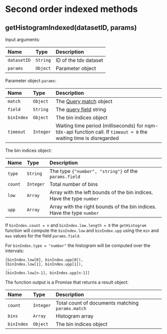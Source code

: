 # Second order indexed methods

## getHistogramIndexed(datasetID, params)
Input arguments:

|Name|Type|Description|
|:---|:---|:---|
|```datasetID```|```String```|ID of the tdx dataset|
|```params```|```Object```|Parameter object|

Parameter object ```params```:

|Name|Type|Description|
|:---|:---|:---|
|```match```|```Object```|The [Query match](./params.md#query-match) object|
|```field```|```String```|The [query field](./params.md#query-field) string|
|```binIndex```|```Object```|The bin indices object|
|```timeout```|```Integer```|Waiting time period (milliseconds) for nqm-tdx-api function call. If ```timeout = 0``` the waiting time is disregarded|

The bin indices object:

|Name|Type|Description|
|:---|:---|:---|
|```type```|```String```|The type ```{"number", "string"}``` of the ```params.field```|
|```count```|```Integer```|Total number of bins|
|```low```|```Array```|Array with the left bounds of the bin indices. Have the type ```number```|
|```upp```|```Array```|Array with the right bounds of the bin indices. Have the type ```number```|

If ```binIndex.count = n``` and ```binIndex.low.length = 0``` the ```getHistogram``` function will compute
the ```binIndex.low``` and ```binIndex.upp``` using the ```min``` and ```max``` values for the field ```params.field```.

For ```binIndex.type = "number"``` the histogram will be computed over the intervals:

```
[binIndex.low[0], binIndex.upp[0]),
[binIndex.low[1], binIndex.upp[1]),
...
[binIndex.low[n-1], binIndex.upp[n-1]]
```

The function output is a Promise that returns a result object:

|Name|Type|Description|
|:---|:---|:---|
|```count```|```Integer```|Total count of documents matching ```params.match```|
|```bins```|```Array```|Histogram array|
|```binIndex```|```Object```|The bin indices object|
